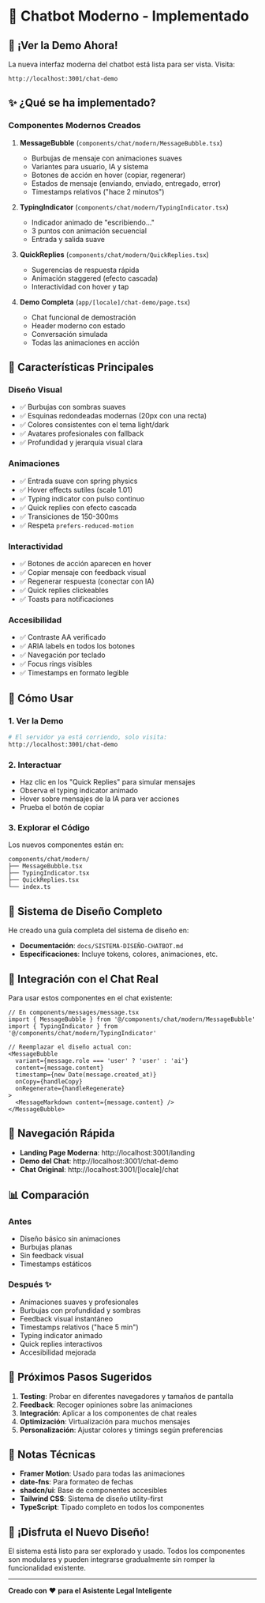 # 🎨 Chatbot Moderno - Implementado

## 🚀 ¡Ver la Demo Ahora!

La nueva interfaz moderna del chatbot está lista para ser vista. Visita:

```
http://localhost:3001/chat-demo
```

## ✨ ¿Qué se ha implementado?

### Componentes Modernos Creados

1. **MessageBubble** (`components/chat/modern/MessageBubble.tsx`)
   - Burbujas de mensaje con animaciones suaves
   - Variantes para usuario, IA y sistema
   - Botones de acción en hover (copiar, regenerar)
   - Estados de mensaje (enviando, enviado, entregado, error)
   - Timestamps relativos ("hace 2 minutos")

2. **TypingIndicator** (`components/chat/modern/TypingIndicator.tsx`)
   - Indicador animado de "escribiendo..."
   - 3 puntos con animación secuencial
   - Entrada y salida suave

3. **QuickReplies** (`components/chat/modern/QuickReplies.tsx`)
   - Sugerencias de respuesta rápida
   - Animación staggered (efecto cascada)
   - Interactividad con hover y tap

4. **Demo Completa** (`app/[locale]/chat-demo/page.tsx`)
   - Chat funcional de demostración
   - Header moderno con estado
   - Conversación simulada
   - Todas las animaciones en acción

## 🎯 Características Principales

### Diseño Visual
- ✅ Burbujas con sombras suaves
- ✅ Esquinas redondeadas modernas (20px con una recta)
- ✅ Colores consistentes con el tema light/dark
- ✅ Avatares profesionales con fallback
- ✅ Profundidad y jerarquía visual clara

### Animaciones
- ✅ Entrada suave con spring physics
- ✅ Hover effects sutiles (scale 1.01)
- ✅ Typing indicator con pulso continuo
- ✅ Quick replies con efecto cascada
- ✅ Transiciones de 150-300ms
- ✅ Respeta `prefers-reduced-motion`

### Interactividad
- ✅ Botones de acción aparecen en hover
- ✅ Copiar mensaje con feedback visual
- ✅ Regenerar respuesta (conectar con IA)
- ✅ Quick replies clickeables
- ✅ Toasts para notificaciones

### Accesibilidad
- ✅ Contraste AA verificado
- ✅ ARIA labels en todos los botones
- ✅ Navegación por teclado
- ✅ Focus rings visibles
- ✅ Timestamps en formato legible

## 📖 Cómo Usar

### 1. Ver la Demo
```bash
# El servidor ya está corriendo, solo visita:
http://localhost:3001/chat-demo
```

### 2. Interactuar
- Haz clic en los "Quick Replies" para simular mensajes
- Observa el typing indicator animado
- Hover sobre mensajes de la IA para ver acciones
- Prueba el botón de copiar

### 3. Explorar el Código
Los nuevos componentes están en:
```
components/chat/modern/
├── MessageBubble.tsx
├── TypingIndicator.tsx
├── QuickReplies.tsx
└── index.ts
```

## 🎨 Sistema de Diseño Completo

He creado una guía completa del sistema de diseño en:
- **Documentación**: `docs/SISTEMA-DISEÑO-CHATBOT.md`
- **Especificaciones**: Incluye tokens, colores, animaciones, etc.

## 🔄 Integración con el Chat Real

Para usar estos componentes en el chat existente:

```tsx
// En components/messages/message.tsx
import { MessageBubble } from '@/components/chat/modern/MessageBubble'
import { TypingIndicator } from '@/components/chat/modern/TypingIndicator'

// Reemplazar el diseño actual con:
<MessageBubble
  variant={message.role === 'user' ? 'user' : 'ai'}
  content={message.content}
  timestamp={new Date(message.created_at)}
  onCopy={handleCopy}
  onRegenerate={handleRegenerate}
>
  <MessageMarkdown content={message.content} />
</MessageBubble>
```

## 🎯 Navegación Rápida

- **Landing Page Moderna**: http://localhost:3001/landing
- **Demo del Chat**: http://localhost:3001/chat-demo
- **Chat Original**: http://localhost:3001/[locale]/chat

## 📊 Comparación

### Antes
- Diseño básico sin animaciones
- Burbujas planas
- Sin feedback visual
- Timestamps estáticos

### Después ✨
- Animaciones suaves y profesionales
- Burbujas con profundidad y sombras
- Feedback visual instantáneo
- Timestamps relativos ("hace 5 min")
- Typing indicator animado
- Quick replies interactivos
- Accesibilidad mejorada

## 🚀 Próximos Pasos Sugeridos

1. **Testing**: Probar en diferentes navegadores y tamaños de pantalla
2. **Feedback**: Recoger opiniones sobre las animaciones
3. **Integración**: Aplicar a los componentes de chat reales
4. **Optimización**: Virtualización para muchos mensajes
5. **Personalización**: Ajustar colores y timings según preferencias

## 📝 Notas Técnicas

- **Framer Motion**: Usado para todas las animaciones
- **date-fns**: Para formateo de fechas
- **shadcn/ui**: Base de componentes accesibles
- **Tailwind CSS**: Sistema de diseño utility-first
- **TypeScript**: Tipado completo en todos los componentes

## 🎉 ¡Disfruta el Nuevo Diseño!

El sistema está listo para ser explorado y usado. Todos los componentes son modulares y pueden integrarse gradualmente sin romper la funcionalidad existente.

---

**Creado con** ❤️ **para el Asistente Legal Inteligente**


